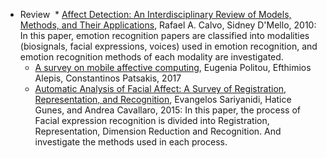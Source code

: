 * Review
  * [Affect Detection: An Interdisciplinary Review of Models, Methods, and Their Applications](http://ieeexplore.ieee.org/document/5520655/), Rafael A. Calvo, Sidney D'Mello, 2010: In this paper, emotion recognition papers are classified into modalities (biosignals, facial expressions, voices) used in emotion recognition, and emotion recognition methods of each modality are investigated.
  * [A survey on mobile affective computing](https://www.sciencedirect.com/science/article/pii/S1574013717300382), Eugenia Politou, Efthimios Alepis, Constantinos Patsakis, 2017
  * [Automatic Analysis of Facial Affect: A Survey of Registration, Representation, and Recognition](http://ieeexplore.ieee.org/xpls/icp.jsp?arnumber=6940284), Evangelos Sariyanidi, Hatice Gunes, and Andrea Cavallaro, 2015: In this paper, the process of Facial expression recognition is divided into Registration, Representation, Dimension Reduction and Recognition. And investigate the methods used in each process.
